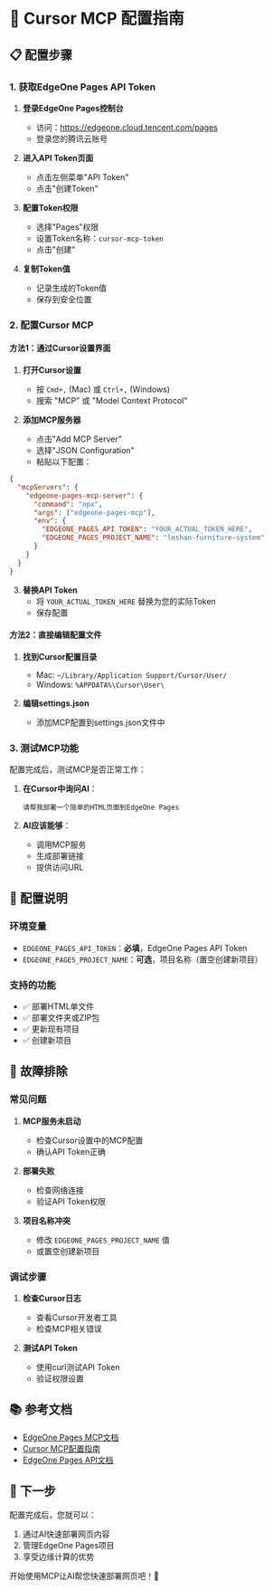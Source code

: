 # 🚀 Cursor MCP 配置指南

## 📋 配置步骤

### 1. 获取EdgeOne Pages API Token

1. **登录EdgeOne Pages控制台**
   - 访问：https://edgeone.cloud.tencent.com/pages
   - 登录您的腾讯云账号

2. **进入API Token页面**
   - 点击左侧菜单"API Token"
   - 点击"创建Token"

3. **配置Token权限**
   - 选择"Pages"权限
   - 设置Token名称：`cursor-mcp-token`
   - 点击"创建"

4. **复制Token值**
   - 记录生成的Token值
   - 保存到安全位置

### 2. 配置Cursor MCP

#### 方法1：通过Cursor设置界面

1. **打开Cursor设置**
   - 按 `Cmd+,` (Mac) 或 `Ctrl+,` (Windows)
   - 搜索 "MCP" 或 "Model Context Protocol"

2. **添加MCP服务器**
   - 点击"Add MCP Server"
   - 选择"JSON Configuration"
   - 粘贴以下配置：

```json
{
  "mcpServers": {
    "edgeone-pages-mcp-server": {
      "command": "npx",
      "args": ["edgeone-pages-mcp"],
      "env": {
        "EDGEONE_PAGES_API_TOKEN": "YOUR_ACTUAL_TOKEN_HERE",
        "EDGEONE_PAGES_PROJECT_NAME": "leshan-furniture-system"
      }
    }
  }
}
```

3. **替换API Token**
   - 将 `YOUR_ACTUAL_TOKEN_HERE` 替换为您的实际Token
   - 保存配置

#### 方法2：直接编辑配置文件

1. **找到Cursor配置目录**
   - Mac: `~/Library/Application Support/Cursor/User/`
   - Windows: `%APPDATA%\Cursor\User\`

2. **编辑settings.json**
   - 添加MCP配置到settings.json文件中

### 3. 测试MCP功能

配置完成后，测试MCP是否正常工作：

1. **在Cursor中询问AI**：
   ```
   请帮我部署一个简单的HTML页面到EdgeOne Pages
   ```

2. **AI应该能够**：
   - 调用MCP服务
   - 生成部署链接
   - 提供访问URL

## 🔧 配置说明

### 环境变量

- `EDGEONE_PAGES_API_TOKEN`：**必填**，EdgeOne Pages API Token
- `EDGEONE_PAGES_PROJECT_NAME`：**可选**，项目名称（置空创建新项目）

### 支持的功能

- ✅ 部署HTML单文件
- ✅ 部署文件夹或ZIP包
- ✅ 更新现有项目
- ✅ 创建新项目

## 🚨 故障排除

### 常见问题

1. **MCP服务未启动**
   - 检查Cursor设置中的MCP配置
   - 确认API Token正确

2. **部署失败**
   - 检查网络连接
   - 验证API Token权限

3. **项目名称冲突**
   - 修改 `EDGEONE_PAGES_PROJECT_NAME` 值
   - 或置空创建新项目

### 调试步骤

1. **检查Cursor日志**
   - 查看Cursor开发者工具
   - 检查MCP相关错误

2. **测试API Token**
   - 使用curl测试API Token
   - 验证权限设置

## 📚 参考文档

- [EdgeOne Pages MCP文档](https://edgeone.cloud.tencent.com/pages/document/173172415568367616)
- [Cursor MCP配置指南](https://cursor.sh/docs/mcp)
- [EdgeOne Pages API文档](https://edgeone.cloud.tencent.com/pages/document/184787642236784640)

## 🎯 下一步

配置完成后，您就可以：
1. 通过AI快速部署网页内容
2. 管理EdgeOne Pages项目
3. 享受边缘计算的优势

开始使用MCP让AI帮您快速部署网页吧！🚀
